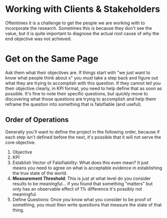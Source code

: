 # Working with Clients & Stakeholders
Oftentimes it is a challenge to get the people we are working with to incorporate the research. Sometimes this is because they don't see the value, but it is quite important to diagnose the actual root cause of why the end objective was not achieved.
# Get on the Same Page
Ask them what their objectives are.
If things start with "we just want to know what people think about x" you *must* take a step back and figure out what they are trying to accomplish with this question. If they cannot tell you their objective clearly, in KPI format, you need to help define that as soon as possible. It's fine to note their specific questions, but quickly move to discovering what those questions are trying to accomplish and help them reframe the question into something that is falsifiable (and useful).
## Order of Operations
Generally you'll want to define the project in the following order, because if each step isn't defined before the next, it's possible that it will not serve the core objective.
1. Objective
2. KPI
3. Establish Vector of Falsifiability: What does this even mean? It just means you need to agree on what is acceptable evidence in establishing the true state of the world.
4. **Measurement Threshold**: This is just at what level do you consider results to be meaningful... if you found that something "matters" but only has an observable effect of 1% difference it's possibly not meaningful.
4. Define Questions: Once you know what you consider to be proof of something, you must then write quesitions that measure the state of that thing.
